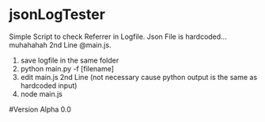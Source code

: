 # jsonLogTester

Simple Script to check Referrer in Logfile. Json File is hardcoded... muhahahah 2nd Line @main.js.

1. save logfile in the same folder
2. python main.py -f [filename]
3. edit main.js 2nd Line (not necessary cause python output is the same as hardcoded input)
4. node main.js

#Version
Alpha 0.0
